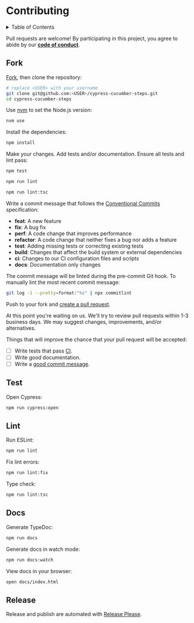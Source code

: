 # Contributing

<details>
<summary>Table of Contents</summary>

- [Fork](#fork)
- [Test](#test)
- [Lint](#lint)
- [Docs](#docs)
- [Release](#release)

</details>

Pull requests are welcome! By participating in this project, you
agree to abide by our **[code of conduct]**.

[code of conduct]: https://github.com/remarkablemark/.github/blob/master/CODE_OF_CONDUCT.md

## Fork

[Fork], then clone the repository:

[fork]: https://github.com/remarkablemark/cypress-cucumber-steps/fork

```sh
# replace <USER> with your username
git clone git@github.com:<USER>/cypress-cucumber-steps.git
cd cypress-cucumber-steps
```

Use [nvm](https://github.com/nvm-sh/nvm#intro) to set the Node.js version:

```sh
nvm use
```

Install the dependencies:

```sh
npm install
```

Make your changes. Add tests and/or documentation. Ensure all tests and lint pass:

```sh
npm test
```

```sh
npm run lint
```

```sh
npm run lint:tsc
```

Write a commit message that follows the [Conventional Commits][commit] specification:

- **feat**: A new feature
- **fix**: A bug fix
- **perf**: A code change that improves performance
- **refactor**: A code change that neither fixes a bug nor adds a feature
- **test**: Adding missing tests or correcting existing tests
- **build**: Changes that affect the build system or external dependencies
- **ci**: Changes to our CI configuration files and scripts
- **docs**: Documentation only changes

The commit message will be linted during the pre-commit Git hook.
To manually lint the most recent commit message:

```sh
git log -1 --pretty=format:"%s" | npx commitlint
```

Push to your fork and [create a pull request][pr].

[pr]: https://github.com/remarkablemark/cypress-cucumber-steps/compare/

At this point you're waiting on us. We'll try to review pull requests within
1-3 business days. We may suggest changes, improvements, and/or alternatives.

Things that will improve the chance that your pull request will be accepted:

- [ ] Write tests that pass [CI].
- [ ] Write good documentation.
- [ ] Write a [good commit message][commit].

[ci]: https://github.com/remarkablemark/cypress-cucumber-steps/actions/workflows/build.yml
[commit]: https://github.com/angular/angular/blob/main/CONTRIBUTING.md#commit

## Test

Open Cypress:

```sh
npm run cypress:open
```

## Lint

Run ESLint:

```sh
npm run lint
```

Fix lint errors:

```sh
npm run lint:fix
```

Type check:

```sh
npm run lint:tsc
```

## Docs

Generate TypeDoc:

```sh
npm run docs
```

Generate docs in watch mode:

```sh
npm run docs:watch
```

View docs in your browser:

```sh
open docs/index.html
```

## Release

Release and publish are automated with [Release Please].

[release please]: https://github.com/googleapis/release-please#readme
